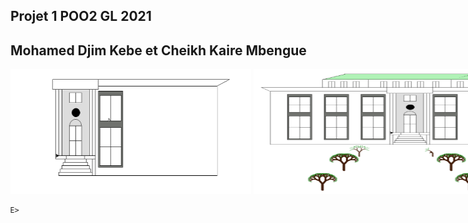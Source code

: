 ## Projet 1 POO2 GL 2021
<h2>Mohamed Djim Kebe et Cheikh Kaire Mbengue</h2>
<body>
        <div>
        <div>
            <MARQUEE scrollamount="6" width="800" height="300" behavior="alternate">
                <IMG src="c0.PNG" width="500" height="200">
                <IMG src="c1.PNG" width="500" height="200">
                <IMG src="c2.PNG" width="500" height="200">
                <IMG src="c3.PNG" width="500" height="200">
                <IMG src="c4.PNG" width="500" height="200">
                <IMG src="c5.PNG" width="500" height="200">
                <IMG src="c6.PNG" width="500" height="200">
                <IMG src="po.PNG" width="500" height="200">
                <IMG src="pont1.PNG" width="500" height="200">
                <IMG src="pp3e.PNG" width="500" height="200">
                
            </MARQUEE>
           
        </div>
    </div>
                        
                        <a href="https://github.com/ghost8399/Projet-1-POO-2-GL-2021/tree/main/pdf"><h3> Voir nos documentations</h3></a><br/>
                        <a href="https://github.com/ghost8399/Projet-1-POO-2-GL-2021/tree/main/code_src"><h3> Code source du projet</h3></a>
      
    </body>
